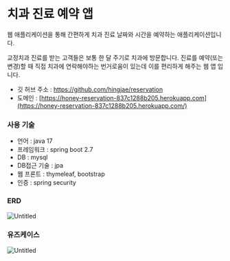 # 치과 진료 예약 앱

웹 애플리케이션을 통해 간편하게 치과 진료 날짜와 시간을 예약하는 애플리케이션입니다.

교정치과 진료를 받는 고객들은 보통 한 달 주기로 치과에 방문합니다. 진료를 예약(또는 변경)할 때 직접 치과에 연락해야하는 번거로움이 있는데 이를 편리하게 해주는 웹 앱 입니다.

- 깃 허브 주소 : https://github.com/hingjae/reservation
- 도메인 : [https://honey-reservation-837c1288b205.herokuapp.com](https://honey-reservation-837c1288b205.herokuapp.com/)

### 사용 기술

- 언어 : java 17
- 프레임워크 : spring boot 2.7
- DB : mysql
- DB접근 기술 : jpa
- 웹 프론트 : thymeleaf, bootstrap
- 인증 : spring security

### ERD

![Untitled](https://s3-us-west-2.amazonaws.com/secure.notion-static.com/0871ee5d-0efb-4639-bbe5-883f9daca4d7/Untitled.png)

### 유즈케이스

![Untitled](https://s3-us-west-2.amazonaws.com/secure.notion-static.com/b87d0f3c-a3ad-41cd-91f1-d4245b20faa8/Untitled.png)